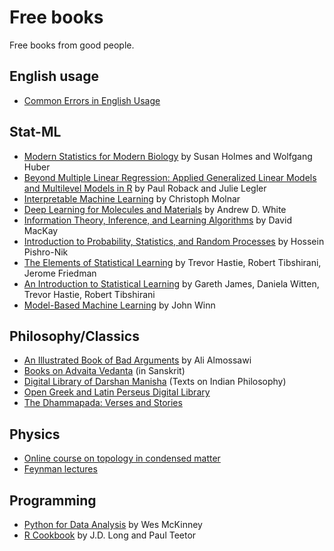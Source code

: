 # Free books

Free books from good people.

## English usage

- [Common Errors in English Usage](https://brians.wsu.edu/common-errors-in-english-usage/)

## Stat-ML

- [Modern Statistics for Modern Biology](https://www.huber.embl.de/msmb/) by Susan Holmes and Wolfgang Huber
- [Beyond Multiple Linear Regression: Applied Generalized Linear Models and Multilevel Models in R](https://bookdown.org/roback/bookdown-BeyondMLR/) by Paul Roback and Julie Legler
- [Interpretable Machine Learning](https://christophm.github.io/interpretable-ml-book/) by Christoph Molnar
- [Deep Learning for Molecules and Materials](https://whitead.github.io/dmol-book/intro.html) by Andrew D. White
- [Information Theory, Inference, and Learning Algorithms](https://www.inference.org.uk/mackay/itila/) by David MacKay
- [Introduction to Probability, Statistics, and Random Processes](https://www.probabilitycourse.com/) by Hossein Pishro-Nik
- [The Elements of Statistical Learning](https://web.stanford.edu/~hastie/ElemStatLearn/) by Trevor Hastie, Robert Tibshirani, Jerome Friedman
- [An Introduction to Statistical Learning](https://www.statlearning.com/) by Gareth James, Daniela Witten, Trevor Hastie, Robert Tibshirani
- [Model-Based Machine Learning](https://www.mbmlbook.com/toc.html) by John Winn

## Philosophy/Classics

- [An Illustrated Book of Bad Arguments](https://bookofbadarguments.com/?view=flipbook) by Ali Almossawi
- [Books on Advaita Vedanta](https://advaitasharada.sringeri.net/%E0%A4%97%E0%A5%8D%E0%A4%B0%E0%A4%A8%E0%A5%8D%E0%A4%A5%E0%A4%BE%E0%A4%83/) (in Sanskrit)
- [Digital Library of Darshan Manisha](https://darshanmanisha.org/) (Texts on Indian Philosophy)
- [Open Greek and Latin Perseus Digital Library](https://scaife.perseus.org/)
- [The Dhammapada: Verses and Stories](https://www.tipitaka.net/tipitaka/dhp/)

## Physics

- [Online course on topology in condensed matter](https://topocondmat.org/)
- [Feynman lectures](https://www.feynmanlectures.caltech.edu/)

## Programming

- [Python for Data Analysis](https://wesmckinney.com/book/) by Wes McKinney
- [R Cookbook](https://rc2e.com/) by J.D. Long and Paul Teetor



